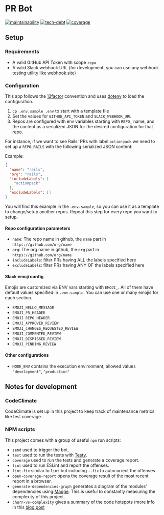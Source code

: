 # PR Bot

[![maintainability](https://img.shields.io/codeclimate/maintainability/ngarbezza/prbot?logo=code-climate)](https://codeclimate.com/github/ngarbezza/prbot)
[![tech-debt](https://img.shields.io/codeclimate/tech-debt/ngarbezza/prbot?logo=code-climate)](https://codeclimate.com/github/ngarbezza/prbot)
[![coverage](https://img.shields.io/codeclimate/coverage/ngarbezza/prbot?logo=code-climate)](https://codeclimate.com/github/ngarbezza/prbot)

## Setup

### Requirements

* A valid GitHub API Token with scope `repo`
* A valid Slack webhook URL (for development, you can use any webhook testing
utility like [webhook.site]())
  
### Configuration

This app follows the [12factor](https://12factor.net/) convention and uses
[dotenv](https://www.npmjs.com/package/dotenv) to load the configuration.

1. `cp .env.sample .env` to start with a template file
2. Set the values for `GITHUB_API_TOKEN` and `SLACK_WEBHOOK_URL`
3. Repos are configured with env variables starting with `REPO_` name, and the
content as a serialized JSON for the desired configuration for that repo.

For instance, if we want to see Rails' PRs with label `actionpack` we need to
set up a `REPO_RAILS` with the following serialized JSON content:

Example:

```json
{
  "name": "rails",
  "org": "rails",
  "includeLabels": [
    "actionpack"
  ],
  "excludeLabels": []
}
```

You will find this example in the `.env.sample`, so you can use it as a
template to change/setup another repos. Repeat this step for every repo you
want to setup.

#### Repo configuration parameters

* `name`: The repo name in github, the `name` part in `https://github.com/org/name`
* `org`: The org name in github, the `org` part in `https://github.com/org/name`
* `includeLabels`: filter PRs having ALL the labels specified here
* `excludeLabels`: filter PRs having ANY OF the labels specified here

#### Slack emoji config

Emojis are customized via ENV vars starting with `EMOJI_`. All of them have
default values specified in `.env.sample`. You can use one or many emojis
for each section.

* `EMOJI_HELLO_MESSAGE`
* `EMOJI_PR_HEADER`
* `EMOJI_REPO_HEADER`
* `EMOJI_APPROVED_REVIEW`
* `EMOJI_CHANGES_REQUESTED_REVIEW`
* `EMOJI_COMMENTED_REVIEW`
* `EMOJI_DISMISSED_REVIEW`
* `EMOJI_PENDING_REVIEW`

#### Other configurations

* `NODE_ENV` contains the execution environment, allowed values `"development"`,
`"production"`

## Notes for development

### CodeClimate

CodeClimate is set up in this project to keep track of maintenance metrics like test
coverage.

### NPM scripts

This project comes with a group of useful `npm` run scripts:

* `send` used to trigger the bot.
* `test` used to run the tests with [Testy](https://github.com/ngarbezza/testy/).
* `coverage` used to run the tests and generate a coverage report.
* `lint` used to run ESLint and report the offenses.
* `lint-fix` similar to `lint` but including `--fix` to autocorrect the offenses.
* `open-coverage-report` opens the coverage result of the most recent report in
a browser.
* `generate-dependencies-graph` generates a diagram of the modules' dependencies
using [Madge](https://github.com/pahen/madge). This is useful to constantly
measuring the complexity of this project.
* `churn-vs-complexity` gives a summary of the code hotspots (more info in this
[blog post](https://understandlegacycode.com/blog/focus-refactoring-with-hotspots-analysis/)
